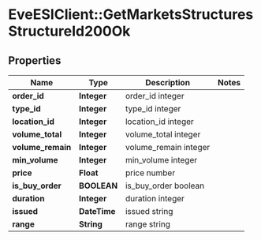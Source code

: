# EveESIClient::GetMarketsStructuresStructureId200Ok

## Properties
Name | Type | Description | Notes
------------ | ------------- | ------------- | -------------
**order_id** | **Integer** | order_id integer | 
**type_id** | **Integer** | type_id integer | 
**location_id** | **Integer** | location_id integer | 
**volume_total** | **Integer** | volume_total integer | 
**volume_remain** | **Integer** | volume_remain integer | 
**min_volume** | **Integer** | min_volume integer | 
**price** | **Float** | price number | 
**is_buy_order** | **BOOLEAN** | is_buy_order boolean | 
**duration** | **Integer** | duration integer | 
**issued** | **DateTime** | issued string | 
**range** | **String** | range string | 


